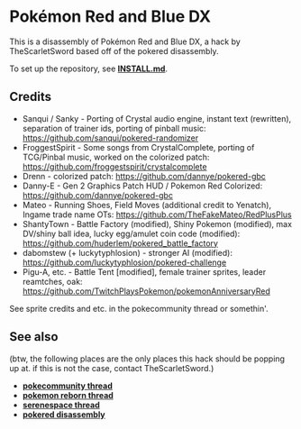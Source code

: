 # Pokémon Red and Blue DX

This is a disassembly of Pokémon Red and Blue DX, a hack by TheScarletSword based off of the pokered disassembly.

To set up the repository, see [**INSTALL.md**](INSTALL.md).

## Credits

* Sanqui / Sanky - Porting of Crystal audio engine, instant text (rewritten), separation of trainer ids, porting of pinball music: https://github.com/sanqui/pokered-randomizer
* FroggestSpirit - Some songs from CrystalComplete, porting of TCG/Pinbal music, worked on the colorized patch: https://github.com/froggestspirit/crystalcomplete
* Drenn - colorized patch: https://github.com/dannye/pokered-gbc
* Danny-E - Gen 2 Graphics Patch HUD / Pokemon Red Colorized: https://github.com/dannye/pokered-gbc
* Mateo - Running Shoes, Field Moves (additional credit to Yenatch), Ingame trade name OTs: https://github.com/TheFakeMateo/RedPlusPlus
* ShantyTown - Battle Factory (modified), Shiny Pokemon (modified), max DV/shiny ball idea, lucky egg/amulet coin code (modified): https://github.com/huderlem/pokered_battle_factory
* dabomstew (+ luckytyphlosion) - stronger AI (modified): https://github.com/luckytyphlosion/pokered-challenge
* Pigu-A, etc. - Battle Tent [modified], female trainer sprites, leader reamtches, oak: https://github.com/TwitchPlaysPokemon/pokemonAnniversaryRed

See sprite credits and etc. in the pokecommunity thread or somethin'.

## See also

(btw, the following places are the only places this hack should be popping up at. if this is not the case, contact TheScarletSword.)

* [**pokecommunity thread**][pokecommunity]
* [**pokemon reborn thread**][reborn]
* [**serenespace thread**][serenespace]
* [**pokered disassembly**][pokered]

[pokecommunity]: http://www.pokecommunity.com/showthread.php?t=360339
[reborn]: http://www.pokemonreborn.com/forum/index.php?showtopic=19254
[serenespace]: http://s15.zetaboards.com/SereneSpace/topic/8289096/1/
[pokered]: https://github.com/pret/pokered